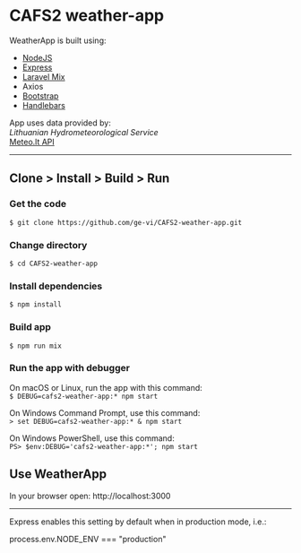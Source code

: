 # CAFS2 weather-app

WeatherApp is built using:

- [NodeJS](https://nodejs.org/en/docs/)
- [Express](https://expressjs.com/en/4x/api.html)
- [Laravel Mix](https://laravel-mix.com/docs/6.0/what-is-mix)
- Axios
- [Bootstrap](https://getbootstrap.com/docs/5.2/getting-started/introduction)
- [Handlebars](https://www.npmjs.com/package/express-handlebars)

App uses data provided by:  
_Lithuanian Hydrometeorological Service_  
[Meteo.lt API](https://api.meteo.lt)


---

## Clone > Install > Build > Run

### Get the code

`$ git clone https://github.com/ge-vi/CAFS2-weather-app.git`

### Change directory

`$ cd CAFS2-weather-app`

### Install dependencies

`$ npm install`

### Build app

`$ npm run mix`

### Run the app with debugger

On macOS or Linux, run the app with this command:  
`$ DEBUG=cafs2-weather-app:* npm start`

On Windows Command Prompt, use this command:  
`> set DEBUG=cafs2-weather-app:* & npm start`

On Windows PowerShell, use this command:  
`PS> $env:DEBUG='cafs2-weather-app:*'; npm start`

## Use WeatherApp

In your browser open: http://localhost:3000


---

Express enables this setting by default when in production mode, i.e.:

process.env.NODE_ENV === "production"